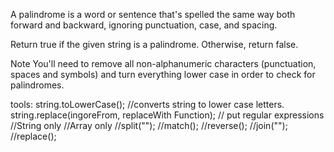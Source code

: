 A palindrome is a word or sentence that's spelled the same way both forward and backward, ignoring punctuation, case, and spacing.

Return true if the given string is a palindrome. Otherwise, return false.

Note
You'll need to remove all non-alphanumeric characters (punctuation, spaces and symbols) and turn everything lower case in order to check for palindromes.

tools:
string.toLowerCase(); //converts string to lower case letters.
string.replace(ingoreFrom, replaceWith Function); // put regular expressions
//String only   //Array only
//split("");      //match();
//reverse();    //join("");
//replace();
